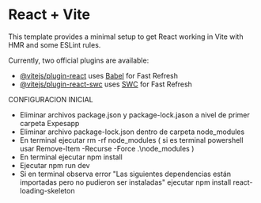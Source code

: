 # React + Vite

This template provides a minimal setup to get React working in Vite with HMR and some ESLint rules.

Currently, two official plugins are available:

- [@vitejs/plugin-react](https://github.com/vitejs/vite-plugin-react/blob/main/packages/plugin-react/README.md) uses [Babel](https://babeljs.io/) for Fast Refresh
- [@vitejs/plugin-react-swc](https://github.com/vitejs/vite-plugin-react-swc) uses [SWC](https://swc.rs/) for Fast Refresh

CONFIGURACION INICIAL

- Eliminar archivos package.json y package-lock.jason a nivel de primer carpeta Expesapp
- Eliminar archivo package-lock.json dentro de carpeta node_modules
- En terminal ejecutar rm -rf node_modules ( si es terminal powershell usar Remove-Item -Recurse -Force .\node_modules )
- En terminal ejecutar npm install
- Ejecutar npm run dev
- Si en terminal observa error "Las siguientes dependencias están importadas pero no pudieron ser instaladas" ejecutar npm install react-loading-skeleton
